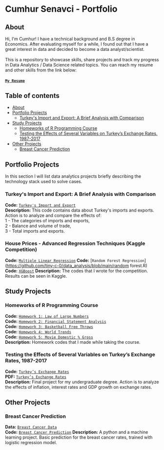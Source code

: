 # Cumhur Senavci - Portfolio 

## About

Hi, I'm Cumhur! I have a technical background and B.S degree in Economics. After evaluating myself for a while, I found out that I have a great interest in  data and decided to become a data analyst/scientist.  
<br>
This is a repository to showcase skills, share projects and track my progress in Data Analytics / Data Science related topics. You can reach my resume and other skills from the link below:    
#### [`My Resume`](https://drive.google.com/file/d/1pACG7YVVPPjJRYWggt0sNx-HKwBKLbAc/view?usp=sharing)       

## Table of contents
- [About](#about)
- [Portfolio Projects](#portfolio-projects)
	+ [Turkey's Import and Export: A Brief Analysis with Comparison](#turkeys-import-and-export-a-brief-analysis-with-comparison)
- [Study Projects](#study-projects)
  + [Homeworks of R Programming Course](#homeworks-of-r-programming-course)
  + [Testing the Effects of Several Variables on Turkey’s Exchange Rates, 1987-2017](#testing-the-effects-of-several-variables-on-turkeys-exchange-rates-1987-2017)
- [Other Projects](#other-projects)
  + [Breast Cancer Prediction](#breast-cancer-prediction)

## Portfolio Projects
In this section I will list data analytics projects briefly describing the technology stack used to solve cases.

### Turkey's Import and Export: A Brief Analysis with Comparison
**Code:** [`Turkey's Import and Export`](https://github.com/tiny-c-0/data_analysis/blob/main/turkey_exports_imports.R)     
**Description:** This code contains data about Turkey's imports and exports. Action is to analyze and compare the effects of:      
1 - The categories of imports and exports,      
2 - Balance and volume of trade,       
3 - Total imports and exports.

### House Prices - Advanced Regression Techniques (Kaggle Competition)
**Code:** [`Multiple Linear Regression`](https://github.com/tiny-c-0/data_analysis/blob/main/mlr.R)
**Code:** [`Random Forest Regression`](https://github.com/tiny-c-0/data_analysis/blob/main/random forest.R)
**Code:** [`XGBoost`](https://github.com/tiny-c-0/data_analysis/blob/main/xgboost.R)
**Description:** The codes that I wrote for the competition. Results can be seen in Kaggle.

## Study Projects
### Homeworks of R Programming Course
**Code:** [`Homework 1: Law of Large Numbers`](https://github.com/tiny-c-0/study/blob/main/hw1.R)     
**Code:** [`Homework 2: Financial Statement Analysis`](https://github.com/tiny-c-0/study/blob/main/hw2.R)     
**Code:** [`Homework 3: Basketball Free Throws`](https://github.com/tiny-c-0/study/blob/main/hw3.R)     
**Code:** [`Homework 4: World Trends`](https://github.com/tiny-c-0/study/blob/main/hw4.R)     
**Code:** [`Homework 5: Movie Domestic % Gross`](https://github.com/tiny-c-0/study/blob/main/hw5.R)     
**Description:** Homework codes that I made while taking the course.

### Testing the Effects of Several Variables on Turkey’s Exchange Rates, 1987-2017
**Code:** [`Turkey’s Exchange Rates`](https://github.com/tiny-c-0/study/blob/main/Project.Rmd)     
**PDF:** [`Turkey’s Exchange Rates`](https://github.com/tiny-c-0/study/blob/main/Testing%20the%20Effects%20of%20Several%20Variables%20on%20Turkey%E2%80%99s%20Exchange%20Rates%2C%201987-2017.pdf)        
**Description:** Final project for my undergraduate degree. Action is to analyze the effects of inflation, interest rates and GDP growth on exchange rates.

## Other Projects
### Breast Cancer Prediction
**Data:** [`Breast Cancer Data`](https://github.com/tiny-c-0/extra_activities/blob/main/breast_cancer.csv)      
**Code:** [`Breast Cancer Prediction`](https://github.com/tiny-c-0/extra_activities/blob/main/breast_cancer_prediction_(logistic_regression).py)      
**Description:** A python and a machine learning project. Basic prediction for the breast cancer rates, trained with logistic regression model.
